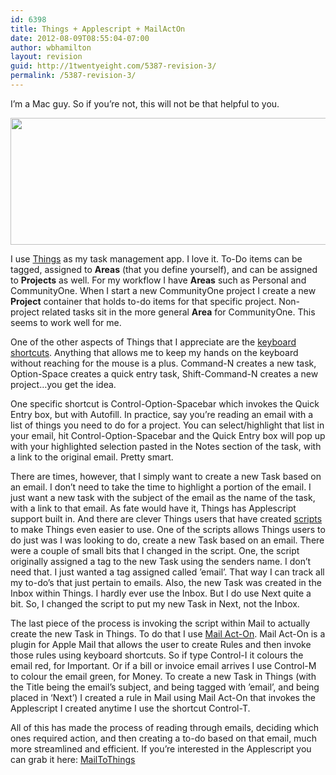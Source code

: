```yaml
---
id: 6398
title: Things + Applescript + MailActOn
date: 2012-08-09T08:55:04-07:00
author: wbhamilton
layout: revision
guid: http://1twentyeight.com/5387-revision-3/
permalink: /5387-revision-3/
---
```

I&#8217;m a Mac guy. So if you&#8217;re not, this will not be that helpful to you.

[<img class="alignnone size-full wp-image-5388" title="Things" src="http://1twentyeight.com/wp-content/uploads/2010/09/Things.png" alt="" width="610" height="203" srcset="http://1twentyeight.com/wp-content/uploads/2010/09/Things.png 610w, http://1twentyeight.com/wp-content/uploads/2010/09/Things-300x99.png 300w" sizes="(max-width: 610px) 100vw, 610px" />](http://culturedcode.com/)

I use [Things](http://culturedcode.com/) as my task management app. I love it. To-Do items can be tagged, assigned to **Areas** (that you define yourself), and can be assigned to **Projects** as well. For my workflow I have **Areas** such as Personal and CommunityOne. When I start a new CommunityOne project I create a new **Project** container that holds to-do items for that specific project. Non-project related tasks sit in the more general **Area** for CommunityOne. This seems to work well for me.

One of the other aspects of Things that I appreciate are the [keyboard shortcuts](http://culturedcode.com/things/wiki/index.php/Keyboard_Shortcuts). Anything that allows me to keep my hands on the keyboard without reaching for the mouse is a plus. Command-N creates a new task, Option-Space creates a quick entry task, Shift-Command-N creates a new project&#8230;you get the idea.

One specific shortcut is Control-Option-Spacebar which invokes the Quick Entry box, but with Autofill. In practice, say you&#8217;re reading an email with a list of things you need to do for a project. You can select/highlight that list in your email, hit Control-Option-Spacebar and the Quick Entry box will pop up with your highlighted selection pasted in the Notes section of the task, with a link to the original email. Pretty smart.

There are times, however, that I simply want to create a new Task based on an email. I don&#8217;t need to take the time to highlight a portion of the email. I just want a new task with the subject of the email as the name of the task, with a link to that email. As fate would have it, Things has Applescript support built in. And there are clever Things users that have created [scripts](http://culturedcode.com/things/wiki/index.php/User_Contributed_Scripts) to make Things even easier to use. One of the scripts allows Things users to do just was I was looking to do, create a new Task based on an email. There were a couple of small bits that I changed in the script. One, the script originally assigned a tag to the new Task using the senders name. I don&#8217;t need that. I just wanted a tag assigned called &#8217;email&#8217;. That way I can track all my to-do&#8217;s that just pertain to emails. Also, the new Task was created in the Inbox within Things. I hardly ever use the Inbox. But I do use Next quite a bit. So, I changed the script to put my new Task in Next, not the Inbox.

The last piece of the process is invoking the script within Mail to actually create the new Task in Things. To do that I use [Mail Act-On](http://www.indev.ca/MailActOn.html). Mail Act-On is a plugin for Apple Mail that allows the user to create Rules and then invoke those rules using keyboard shortcuts. So if type Control-I it colours the email red, for Important. Or if a bill or invoice email arrives I use Control-M to colour the email green, for Money. To create a new Task in Things (with the Title being the email&#8217;s subject, and being tagged with &#8217;email&#8217;, and being placed in &#8216;Next&#8217;) I created a rule in Mail using Mail Act-On that invokes the Applescript I created anytime I use the shortcut Control-T.

All of this has made the process of reading through emails, deciding which ones required action, and then creating a to-do based on that email, much more streamlined and efficient. If you&#8217;re interested in the Applescript you can grab it here: [MailToThings](http://d.pr/f/1GhK6o)
